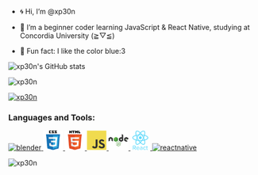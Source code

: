 - 🌀 Hi, I’m @xp30n

- 🫧 I’m a beginner coder learning JavaScript & React Native, studying at Concordia University (≧▽≦)
- 🐬 Fun fact: I like the color blue:3
  
![xp30n's GitHub stats](https://github-readme-stats.vercel.app/api?username=xp30n&show_icons=true&theme=transparent)

<p align="left"> <img src="https://komarev.com/ghpvc/?username=xp30n&label=Profile%20views&color=0e75b6&style=flat" alt="xp30n" /> </p>

<p align="left"> <a href="https://github.com/ryo-ma/github-profile-trophy"><img src="https://github-profile-trophy.vercel.app/?username=xp30n" alt="xp30n" /></a> </p>

<h3 align="left">Languages and Tools:</h3>
<p align="left"> <a href="https://www.blender.org/" target="_blank" rel="noreferrer"> <img src="https://download.blender.org/branding/community/blender_community_badge_white.svg" alt="blender" width="40" height="40"/> </a> <a href="https://www.w3schools.com/css/" target="_blank" rel="noreferrer"> <img src="https://raw.githubusercontent.com/devicons/devicon/master/icons/css3/css3-original-wordmark.svg" alt="css3" width="40" height="40"/> </a> <a href="https://www.w3.org/html/" target="_blank" rel="noreferrer"> <img src="https://raw.githubusercontent.com/devicons/devicon/master/icons/html5/html5-original-wordmark.svg" alt="html5" width="40" height="40"/> </a> <a href="https://developer.mozilla.org/en-US/docs/Web/JavaScript" target="_blank" rel="noreferrer"> <img src="https://raw.githubusercontent.com/devicons/devicon/master/icons/javascript/javascript-original.svg" alt="javascript" width="40" height="40"/> </a> <a href="https://nodejs.org" target="_blank" rel="noreferrer"> <img src="https://raw.githubusercontent.com/devicons/devicon/master/icons/nodejs/nodejs-original-wordmark.svg" alt="nodejs" width="40" height="40"/> </a> <a href="https://reactjs.org/" target="_blank" rel="noreferrer"> <img src="https://raw.githubusercontent.com/devicons/devicon/master/icons/react/react-original-wordmark.svg" alt="react" width="40" height="40"/> </a> <a href="https://reactnative.dev/" target="_blank" rel="noreferrer"> <img src="https://reactnative.dev/img/header_logo.svg" alt="reactnative" width="40" height="40"/> </a> </p>

<p><img align="left" src="https://github-readme-stats.vercel.app/api/top-langs?username=xp30n&show_icons=true&locale=en&layout=compact" alt="xp30n" /></p>

<!---
xp30n/xp30n is a ✨ special ✨ repository because its `README.md` (this file) appears on your GitHub profile.
You can click the Preview link to take a look at your changes.
--->
